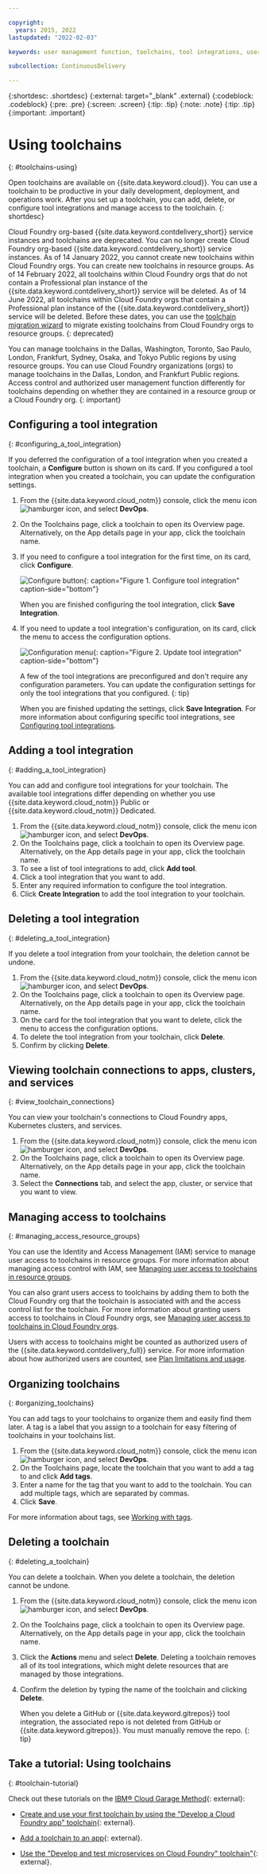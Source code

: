```yaml
---

copyright:
  years: 2015, 2022
lastupdated: "2022-02-03"

keywords: user management function, toolchains, tool integrations, user access, Cloud Foundry org

subcollection: ContinuousDelivery

---
```


{:shortdesc: .shortdesc}
{:external: target="_blank" .external}
{:codeblock: .codeblock}
{:pre: .pre}
{:screen: .screen}
{:tip: .tip}
{:note: .note}
{:tip: .tip}
{:important: .important}

# Using toolchains
{: #toolchains-using}

Open toolchains are available on {{site.data.keyword.cloud}}. You can use a toolchain to be productive in your daily development, deployment, and operations work. After you set up a toolchain, you can add, delete, or configure tool integrations and manage access to the toolchain.
{: shortdesc}

Cloud Foundry org-based {{site.data.keyword.contdelivery_short}} service instances and toolchains are deprecated. You can no longer create Cloud Foundry org-based {{site.data.keyword.contdelivery_short}} service instances. As of 14 January 2022, you cannot create new toolchains within Cloud Foundry orgs. You can create new toolchains in resource groups. As of 14 February 2022, all toolchains within Cloud Foundry orgs that do not contain a Professional plan instance of the {{site.data.keyword.contdelivery_short}} service will be deleted. As of 14 June 2022, all toolchains within Cloud Foundry orgs that contain a Professional plan instance of the {{site.data.keyword.contdelivery_short}} service will be deleted. Before these dates, you can use the [toolchain migration wizard](/docs/ContinuousDelivery?topic=ContinuousDelivery-migrate_toolchains) to migrate existing toolchains from Cloud Foundry orgs to resource groups.
{: deprecated}

You can manage toolchains in the Dallas, Washington, Toronto, Sao Paulo, London, Frankfurt, Sydney, Osaka, and Tokyo Public regions by using resource groups. You can use Cloud Foundry organizations (orgs) to manage toolchains in the Dallas, London, and Frankfurt Public regions. Access control and authorized user management function differently for toolchains depending on whether they are contained in a resource group or a Cloud Foundry org.
{: important}

## Configuring a tool integration
{: #configuring_a_tool_integration}

If you deferred the configuration of a tool integration when you created a toolchain, a **Configure** button is shown on its card. If you configured a tool integration when you created a toolchain, you can update the configuration settings.

1. From the {{site.data.keyword.cloud_notm}} console, click the menu icon ![hamburger icon](images/icon_hamburger.svg), and select **DevOps**. 
1. On the Toolchains page, click a toolchain to open its Overview page. Alternatively, on the App details page in your app, click the toolchain name.
1. If you need to configure a tool integration for the first time, on its card, click **Configure**.

   ![Configure button](images/toolchain_tile_configure.png){: caption="Figure 1. Configure tool integration" caption-side="bottom"}

   When you are finished configuring the tool integration, click **Save Integration**.

1. If you need to update a tool integration's configuration, on its card, click the menu to access the configuration options.

   ![Configuration menu](images/toolchain_tile_menu.png){: caption="Figure 2. Update tool integration" caption-side="bottom"}

   A few of the tool integrations are preconfigured and don't require any configuration parameters. You can update the configuration settings for only the tool integrations that you configured.
   {: tip}

   When you are finished updating the settings, click **Save Integration**. For more information about configuring specific tool integrations, see [Configuring tool integrations](/docs/services/ContinuousDelivery?topic=ContinuousDelivery-integrations).

## Adding a tool integration
{: #adding_a_tool_integration}

You can add and configure tool integrations for your toolchain. The available tool integrations differ depending on whether you use {{site.data.keyword.cloud_notm}} Public or {{site.data.keyword.cloud_notm}} Dedicated.

1. From the {{site.data.keyword.cloud_notm}} console, click the menu icon ![hamburger icon](images/icon_hamburger.svg), and select **DevOps**.
1. On the Toolchains page, click a toolchain to open its Overview page. Alternatively, on the App details page in your app, click the toolchain name.
1. To see a list of tool integrations to add, click **Add tool**.
1. Click a tool integration that you want to add.
1. Enter any required information to configure the tool integration.
1. Click **Create Integration** to add the tool integration to your toolchain.

## Deleting a tool integration
{: #deleting_a_tool_integration}

If you delete a tool integration from your toolchain, the deletion cannot be undone.

1. From the {{site.data.keyword.cloud_notm}} console, click the menu icon ![hamburger icon](images/icon_hamburger.svg), and select **DevOps**. 
1. On the Toolchains page, click a toolchain to open its Overview page. Alternatively, on the App details page in your app, click the toolchain name.
1. On the card for the tool integration that you want to delete, click the menu to access the configuration options.
1. To delete the tool integration from your toolchain, click **Delete**.
1. Confirm by clicking **Delete**.  

## Viewing toolchain connections to apps, clusters, and services
{: #view_toolchain_connections}

You can view your toolchain's connections to Cloud Foundry apps, Kubernetes clusters, and services.

1. From the {{site.data.keyword.cloud_notm}} console, click the menu icon ![hamburger icon](images/icon_hamburger.svg), and select **DevOps**. 
1. On the Toolchains page, click a toolchain to open its Overview page. Alternatively, on the App details page in your app, click the toolchain name.
1. Select the **Connections** tab, and select the app, cluster, or service that you want to view.

## Managing access to toolchains
{: #managing_access_resource_groups}

You can use the Identity and Access Management (IAM) service to manage user access to toolchains in resource groups. For more information about managing access control with IAM, see [Managing user access to toolchains in resource groups](/docs/services/ContinuousDelivery?topic=ContinuousDelivery-toolchains-iam-security).

You can also grant users access to toolchains by adding them to both the Cloud Foundry org that the toolchain is associated with and the access control list for the toolchain. For more information about granting users access to toolchains in Cloud Foundry orgs, see [Managing user access to toolchains in Cloud Foundry orgs](/docs/services/ContinuousDelivery?topic=ContinuousDelivery-toolchains-cf-security).

Users with access to toolchains might be counted as authorized users of the {{site.data.keyword.contdelivery_full}} service. For more information about how authorized users are counted, see [Plan limitations and usage](/docs/services/ContinuousDelivery?topic=ContinuousDelivery-limitations_usage).

## Organizing toolchains
{: #organizing_toolchains}

You can add tags to your toolchains to organize them and easily find them later. A tag is a label that you assign to a toolchain for easy filtering of toolchains in your toolchains list.

1. From the {{site.data.keyword.cloud_notm}} console, click the menu icon ![hamburger icon](images/icon_hamburger.svg), and select **DevOps**. 
1. On the Toolchains page, locate the toolchain that you want to add a tag to and click **Add tags**.
1. Enter a name for the tag that you want to add to the toolchain. You can add multiple tags, which are separated by commas.
1. Click **Save**.

For more information about tags, see [Working with tags](/docs/account?topic=account-tag).


## Deleting a toolchain
{: #deleting_a_toolchain}

You can delete a toolchain. When you delete a toolchain, the deletion cannot be undone.

1. From the {{site.data.keyword.cloud_notm}} console, click the menu icon ![hamburger icon](images/icon_hamburger.svg), and select **DevOps**. 
1. On the Toolchains page, click a toolchain to open its Overview page. Alternatively, on the App details page in your app, click the toolchain name.
1. Click the **Actions** menu and select **Delete**. Deleting a toolchain removes all of its tool integrations, which might delete resources that are managed by those integrations.
1. Confirm the deletion by typing the name of the toolchain and clicking **Delete**.  

   When you delete a GitHub or {{site.data.keyword.gitrepos}} tool integration, the associated repo is not deleted from GitHub or {{site.data.keyword.gitrepos}}. You must manually remove the repo.
   {: tip}

## Take a tutorial: Using toolchains
{: #toolchain-tutorial}

Check out these tutorials on the [IBM&reg; Cloud Garage Method](https://www.ibm.com/cloud/garage){: external}:

* [Create and use your first toolchain by using the "Develop a Cloud Foundry app" toolchain](https://www.ibm.com/cloud/garage/tutorials/introduce-develop-cloud-foundry-app-toolchain){: external}.

* [Add a toolchain to an app](https://www.ibm.com/cloud/garage/tutorials/add-a-toolchain-to-an-app?task=2){: external}.

* [Use the "Develop and test microservices on Cloud Foundry" toolchain"](https://www.ibm.com/cloud/garage/tutorials/use-develop-test-microservices-on-cloud-foundry-toolchain){: external}.
